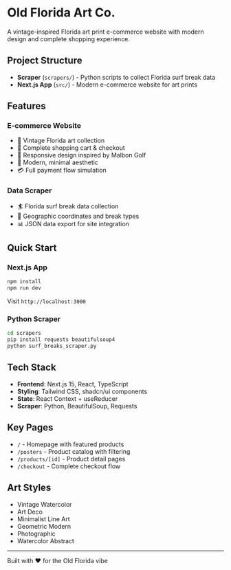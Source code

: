 # Old Florida Art Co.

A vintage-inspired Florida art print e-commerce website with modern design and complete shopping experience.

## Project Structure

- **Scraper** (`scrapers/`) - Python scripts to collect Florida surf break data
- **Next.js App** (`src/`) - Modern e-commerce website for art prints

## Features

### E-commerce Website
- 🎨 Vintage Florida art collection
- 🛒 Complete shopping cart & checkout
- 📱 Responsive design inspired by Malbon Golf
- 🎯 Modern, minimal aesthetic
- 💳 Full payment flow simulation

### Data Scraper
- 🏄 Florida surf break data collection
- 📍 Geographic coordinates and break types
- 📊 JSON data export for site integration

## Quick Start

### Next.js App
```bash
npm install
npm run dev
```
Visit `http://localhost:3000`

### Python Scraper
```bash
cd scrapers
pip install requests beautifulsoup4
python surf_breaks_scraper.py
```

## Tech Stack

- **Frontend**: Next.js 15, React, TypeScript
- **Styling**: Tailwind CSS, shadcn/ui components
- **State**: React Context + useReducer
- **Scraper**: Python, BeautifulSoup, Requests

## Key Pages

- `/` - Homepage with featured products
- `/posters` - Product catalog with filtering
- `/products/[id]` - Product detail pages
- `/checkout` - Complete checkout flow

## Art Styles

- Vintage Watercolor
- Art Deco
- Minimalist Line Art
- Geometric Modern
- Photographic
- Watercolor Abstract

---

Built with ❤️ for the Old Florida vibe 